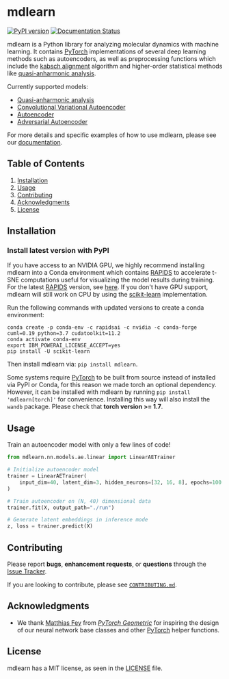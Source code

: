# mdlearn

[![PyPI version](https://badge.fury.io/py/mdlearn.svg)](https://badge.fury.io/py/mdlearn)
[![Documentation Status](https://readthedocs.org/projects/mdlearn/badge/?version=latest)](https://mdlearn.readthedocs.io/en/latest/?badge=latest)

mdlearn is a Python library for analyzing molecular dynamics with machine learning. It contains [PyTorch](https://pytorch.org/) implementations of several deep learning methods such as autoencoders, as well as preprocessing functions which include the [kabsch alignment](https://en.wikipedia.org/wiki/Kabsch_algorithm) algorithm and higher-order statistical methods like [quasi-anharmonic analysis](https://journals.plos.org/plosone/article?id=10.1371/journal.pone.0015827).

Currently supported models:
- [Quasi-anharmonic analysis](https://mdlearn.readthedocs.io/en/latest/pages/_autosummary/mdlearn.data.preprocess.decorrelation.spatial.html#module-mdlearn.data.preprocess.decorrelation.spatial)
- [Convolutional Variational Autoencoder](https://mdlearn.readthedocs.io/en/latest/pages/_autosummary/mdlearn.nn.models.vae.symmetric_conv2d_vae.html#module-mdlearn.nn.models.vae.symmetric_conv2d_vae)
- [Autoencoder](https://mdlearn.readthedocs.io/en/latest/pages/_autosummary/mdlearn.nn.models.ae.linear.html#module-mdlearn.nn.models.ae.linear)
- [Adversarial Autoencoder](https://mdlearn.readthedocs.io/en/latest/pages/_autosummary/mdlearn.nn.models.aae.point_3d_aae.html#mdlearn.nn.models.aae.point_3d_aae.AAE3dTrainer)


For more details and specific examples of how to use mdlearn, please see our [documentation](https://mdlearn.readthedocs.io/en/latest/).

## Table of Contents
1. [Installation](#installation)
2. [Usage](#usage)
3. [Contributing](#contributing)
4. [Acknowledgments](#acknowledgments)
5. [License](#license)

## Installation

### Install latest version with PyPI

If you have access to an NVIDIA GPU, we highly recommend installing mdlearn into a Conda environment which contains [RAPIDS](https://rapids.ai/) to accelerate t-SNE computations useful for visualizing the model results during training. For the latest [RAPIDS](https://rapids.ai/) version, see [here](https://rapids.ai/start.html#get-rapids). If you don't have GPU support, mdlearn will still work on CPU by using the [scikit-learn](https://scikit-learn.org/stable/) implementation.

Run the following commands with updated versions to create a conda environment:
```
conda create -p conda-env -c rapidsai -c nvidia -c conda-forge cuml=0.19 python=3.7 cudatoolkit=11.2
conda activate conda-env
export IBM_POWERAI_LICENSE_ACCEPT=yes
pip install -U scikit-learn
```

Then install mdlearn via: `pip install mdlearn`.

Some systems require [PyTorch](https://pytorch.org/) to be built from source instead of installed via PyPI or Conda, for this reason we made torch an optional dependency. However, it can be installed with mdlearn by running `pip install 'mdlearn[torch]'` for convenience. Installing this way will also install the `wandb` package. Please check that **torch version >= 1.7**.

## Usage

Train an autoencoder model with only a few lines of code!

```python
from mdlearn.nn.models.ae.linear import LinearAETrainer

# Initialize autoencoder model
trainer = LinearAETrainer(
    input_dim=40, latent_dim=3, hidden_neurons=[32, 16, 8], epochs=100
)

# Train autoencoder on (N, 40) dimensional data
trainer.fit(X, output_path="./run")

# Generate latent embeddings in inference mode
z, loss = trainer.predict(X)
```

## Contributing

Please report **bugs**, **enhancement requests**, or **questions** through the [Issue Tracker](https://github.com/ramanathanlab/mdlearn/issues).

If you are looking to contribute, please see [`CONTRIBUTING.md`](https://github.com/ramanathanlab/mdlearn/blob/main/CONTRIBUTING.md).


## Acknowledgments

- We thank [Matthias Fey](https://github.com/rusty1s) from [*PyTorch Geometric*](https://github.com/rusty1s/pytorch_geometric) for inspiring the design of our neural network base classes and other [PyTorch](https://pytorch.org/) helper functions.

## License

mdlearn has a MIT license, as seen in the [LICENSE](https://github.com/ramanathanlab/mdlearn/blob/main/LICENSE) file.
